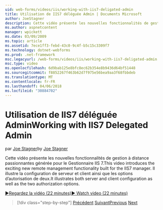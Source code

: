 ```yaml
---
uid: web-forms/videos/iis/working-with-iis7-deligated-admin
title: Utilisation de IIS7 déléguée Admin | Documents Microsoft
author: JoeStagner
description: Cette vidéo présente les nouvelles fonctionnalités de gestion à distance passionnantes générée pour le Gestionnaire IIS 7. Il illustre le serveur et la configuration du client en tant que Bienvenue dans le...
ms.author: aspnetcontent
manager: wpickett
ms.date: 03/09/2009
ms.topic: article
ms.assetid: 7ece1ff3-febd-43c0-9c4f-b5c15c3309f7
ms.technology: dotnet-webforms
ms.prod: .net-framework
msc.legacyurl: /web-forms/videos/iis/working-with-iis7-deligated-admin
msc.type: video
ms.openlocfilehash: 6d9bab125e8bfc8ec62b354e8b9436d64bf51448
ms.sourcegitcommit: f8852267f463b62d7f975e56bea9aa3f68fbbdeb
ms.translationtype: MT
ms.contentlocale: fr-FR
ms.lasthandoff: 04/06/2018
ms.locfileid: "30884702"
---
```

<a name="working-with-iis7-delegated-admin"></a><span data-ttu-id="320b5-104">Utilisation de IIS7 déléguée Admin</span><span class="sxs-lookup"><span data-stu-id="320b5-104">Working with IIS7 Delegated Admin</span></span>
====================
<span data-ttu-id="320b5-105">par [Joe Stagner](https://github.com/JoeStagner)</span><span class="sxs-lookup"><span data-stu-id="320b5-105">by [Joe Stagner](https://github.com/JoeStagner)</span></span>

<span data-ttu-id="320b5-106">Cette vidéo présente les nouvelles fonctionnalités de gestion à distance passionnantes générée pour le Gestionnaire IIS 7.</span><span class="sxs-lookup"><span data-stu-id="320b5-106">This video introduces the exciting new remote management functionality built for the IIS7 manager.</span></span> <span data-ttu-id="320b5-107">Il illustre la configuration de serveur et client ainsi que les options d’autorisation de deux.</span><span class="sxs-lookup"><span data-stu-id="320b5-107">It illustrates both server and client configuration as well as the two authorization options.</span></span>

[<span data-ttu-id="320b5-108">&#9654;Regardez la vidéo (22 minutes)</span><span class="sxs-lookup"><span data-stu-id="320b5-108">&#9654; Watch video (22 minutes)</span></span>](https://channel9.msdn.com/Blogs/ASP-NET-Site-Videos/working-with-iis7-deligated-admin)

> [!div class="step-by-step"]
> <span data-ttu-id="320b5-109">[Précédent](developing-and-deploying-in-a-shared-hosting.md)
> [Suivant](feature-specific-delegated-management.md)</span><span class="sxs-lookup"><span data-stu-id="320b5-109">[Previous](developing-and-deploying-in-a-shared-hosting.md)
[Next](feature-specific-delegated-management.md)</span></span>

